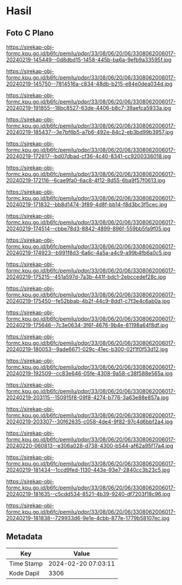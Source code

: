 # Hasil

## Foto C Plano

https://sirekap-obj-formc.kpu.go.id/b6fc/pemilu/pdpr/33/08/06/20/06/3308062006017-20240219-145449--0d8dbd15-1458-445b-ba6a-9efb9a33595f.jpg

https://sirekap-obj-formc.kpu.go.id/b6fc/pemilu/pdpr/33/08/06/20/06/3308062006017-20240219-145750--7814516a-c834-48db-b215-e84e0dea034d.jpg

https://sirekap-obj-formc.kpu.go.id/b6fc/pemilu/pdpr/33/08/06/20/06/3308062006017-20240219-191855--18bc8527-63de-4406-b8c7-39aefca5933a.jpg

https://sirekap-obj-formc.kpu.go.id/b6fc/pemilu/pdpr/33/08/06/20/06/3308062006017-20240219-185437--3e7bf6b5-a7b6-492e-84c2-eb3bd99b3957.jpg

https://sirekap-obj-formc.kpu.go.id/b6fc/pemilu/pdpr/33/08/06/20/06/3308062006017-20240219-172617--bd07dbad-cf36-4c40-8341-cc9200336018.jpg

https://sirekap-obj-formc.kpu.go.id/b6fc/pemilu/pdpr/33/08/06/20/06/3308062006017-20240219-172116--6cae9fa0-6ac8-4f12-8d55-6ba9f57f0613.jpg

https://sirekap-obj-formc.kpu.go.id/b6fc/pemilu/pdpr/33/08/06/20/06/3308062006017-20240219-171832--bb8d1474-3f89-4d8f-bb14-f8d3bc3f5cec.jpg

https://sirekap-obj-formc.kpu.go.id/b6fc/pemilu/pdpr/33/08/06/20/06/3308062006017-20240219-174514--cbbe78d3-8842-4899-896f-559bb5fa9f05.jpg

https://sirekap-obj-formc.kpu.go.id/b6fc/pemilu/pdpr/33/08/06/20/06/3308062006017-20240219-174923--b991f8d3-6a6c-4a5a-a4c9-a99b4fb6a0c5.jpg

https://sirekap-obj-formc.kpu.go.id/b6fc/pemilu/pdpr/33/08/06/20/06/3308062006017-20240219-175215--451a597d-7a3b-441f-bdc1-2ebccedef28c.jpg

https://sirekap-obj-formc.kpu.go.id/b6fc/pemilu/pdpr/33/08/06/20/06/3308062006017-20240219-175450--fe52bbab-4b2f-44c9-8dd1-c7f3e4c6ab0a.jpg

https://sirekap-obj-formc.kpu.go.id/b6fc/pemilu/pdpr/33/08/06/20/06/3308062006017-20240219-175646--7c3e0634-3f6f-4676-9b4e-81198a64f8df.jpg

https://sirekap-obj-formc.kpu.go.id/b6fc/pemilu/pdpr/33/08/06/20/06/3308062006017-20240219-180053--9ade6671-029c-41ec-b300-02f1f0f53d12.jpg

https://sirekap-obj-formc.kpu.go.id/b6fc/pemilu/pdpr/33/08/06/20/06/3308062006017-20240219-192509--cc83e646-05fe-4308-9a58-c38f588e565a.jpg

https://sirekap-obj-formc.kpu.go.id/b6fc/pemilu/pdpr/33/08/06/20/06/3308062006017-20240219-203115--150915f8-09f8-4274-b776-3a63e88e857a.jpg

https://sirekap-obj-formc.kpu.go.id/b6fc/pemilu/pdpr/33/08/06/20/06/3308062006017-20240219-203307--30f62635-c058-4de4-9f82-97c4d6bbf2a4.jpg

https://sirekap-obj-formc.kpu.go.id/b6fc/pemilu/pdpr/33/08/06/20/06/3308062006017-20240220-060813--e306a028-d738-4300-b544-af62a95f17a4.jpg

https://sirekap-obj-formc.kpu.go.id/b6fc/pemilu/pdpr/33/08/06/20/06/3308062006017-20240219-181434--1ccd9fed-1130-443e-93e7-2840cc3b23c5.jpg

https://sirekap-obj-formc.kpu.go.id/b6fc/pemilu/pdpr/33/08/06/20/06/3308062006017-20240219-181635--c5cdd534-8521-4b39-9240-df7203f18c96.jpg

https://sirekap-obj-formc.kpu.go.id/b6fc/pemilu/pdpr/33/08/06/20/06/3308062006017-20240219-181838--729933d6-9e1e-4cbb-877e-1779b58107ec.jpg


## Metadata

| Key        | Value               |
| ---------- | ------------------- |
| Time Stamp | 2024-02-20 07:03:11 |
| Kode Dapil | 3306                |



